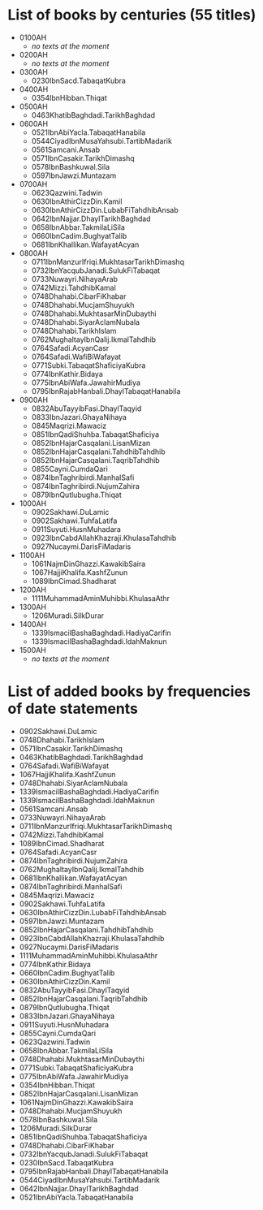 # List of books by centuries (55 titles)

* 0100AH
    * _no texts at the moment_
* 0200AH
    * _no texts at the moment_
* 0300AH
    * 0230IbnSacd.TabaqatKubra
* 0400AH
    * 0354IbnHibban.Thiqat
* 0500AH
    * 0463KhatibBaghdadi.TarikhBaghdad
* 0600AH
    * 0521IbnAbiYacla.TabaqatHanabila
    * 0544CiyadIbnMusaYahsubi.TartibMadarik
    * 0561Samcani.Ansab
    * 0571IbnCasakir.TarikhDimashq
    * 0578IbnBashkuwal.Sila
    * 0597IbnJawzi.Muntazam
* 0700AH
    * 0623Qazwini.Tadwin
    * 0630IbnAthirCizzDin.Kamil
    * 0630IbnAthirCizzDin.LubabFiTahdhibAnsab
    * 0642IbnNajjar.DhaylTarikhBaghdad
    * 0658IbnAbbar.TakmilaLiSila
    * 0660IbnCadim.BughyatTalib
    * 0681IbnKhallikan.WafayatAcyan
* 0800AH
    * 0711IbnManzurIfriqi.MukhtasarTarikhDimashq
    * 0732IbnYacqubJanadi.SulukFiTabaqat
    * 0733Nuwayri.NihayaArab
    * 0742Mizzi.TahdhibKamal
    * 0748Dhahabi.CibarFiKhabar
    * 0748Dhahabi.MucjamShuyukh
    * 0748Dhahabi.MukhtasarMinDubaythi
    * 0748Dhahabi.SiyarAclamNubala
    * 0748Dhahabi.TarikhIslam
    * 0762MughaltayIbnQalij.IkmalTahdhib
    * 0764Safadi.AcyanCasr
    * 0764Safadi.WafiBiWafayat
    * 0771Subki.TabaqatShaficiyaKubra
    * 0774IbnKathir.Bidaya
    * 0775IbnAbiWafa.JawahirMudiya
    * 0795IbnRajabHanbali.DhaylTabaqatHanabila
* 0900AH
    * 0832AbuTayyibFasi.DhaylTaqyid
    * 0833IbnJazari.GhayaNihaya
    * 0845Maqrizi.Mawaciz
    * 0851IbnQadiShuhba.TabaqatShaficiya
    * 0852IbnHajarCasqalani.LisanMizan
    * 0852IbnHajarCasqalani.TahdhibTahdhib
    * 0852IbnHajarCasqalani.TaqribTahdhib
    * 0855Cayni.CumdaQari
    * 0874IbnTaghribirdi.ManhalSafi
    * 0874IbnTaghribirdi.NujumZahira
    * 0879IbnQutlubugha.Thiqat
* 1000AH
    * 0902Sakhawi.DuLamic
    * 0902Sakhawi.TuhfaLatifa
    * 0911Suyuti.HusnMuhadara
    * 0923IbnCabdAllahKhazraji.KhulasaTahdhib
    * 0927Nucaymi.DarisFiMadaris
* 1100AH
    * 1061NajmDinGhazzi.KawakibSaira
    * 1067HajjiKhalifa.KashfZunun
    * 1089IbnCimad.Shadharat
* 1200AH
    * 1111MuhammadAminMuhibbi.KhulasaAthr
* 1300AH
    * 1206Muradi.SilkDurar
* 1400AH
    * 1339IsmacilBashaBaghdadi.HadiyaCarifin
    * 1339IsmacilBashaBaghdadi.IdahMaknun
* 1500AH
    * _no texts at the moment_



# List of added books by frequencies of date statements

* 0902Sakhawi.DuLamic
* 0748Dhahabi.TarikhIslam
* 0571IbnCasakir.TarikhDimashq
* 0463KhatibBaghdadi.TarikhBaghdad
* 0764Safadi.WafiBiWafayat
* 1067HajjiKhalifa.KashfZunun
* 0748Dhahabi.SiyarAclamNubala
* 1339IsmacilBashaBaghdadi.HadiyaCarifin
* 1339IsmacilBashaBaghdadi.IdahMaknun
* 0561Samcani.Ansab
* 0733Nuwayri.NihayaArab
* 0711IbnManzurIfriqi.MukhtasarTarikhDimashq
* 0742Mizzi.TahdhibKamal
* 1089IbnCimad.Shadharat
* 0764Safadi.AcyanCasr
* 0874IbnTaghribirdi.NujumZahira
* 0762MughaltayIbnQalij.IkmalTahdhib
* 0681IbnKhallikan.WafayatAcyan
* 0874IbnTaghribirdi.ManhalSafi
* 0845Maqrizi.Mawaciz
* 0902Sakhawi.TuhfaLatifa
* 0630IbnAthirCizzDin.LubabFiTahdhibAnsab
* 0597IbnJawzi.Muntazam
* 0852IbnHajarCasqalani.TahdhibTahdhib
* 0923IbnCabdAllahKhazraji.KhulasaTahdhib
* 0927Nucaymi.DarisFiMadaris
* 1111MuhammadAminMuhibbi.KhulasaAthr
* 0774IbnKathir.Bidaya
* 0660IbnCadim.BughyatTalib
* 0630IbnAthirCizzDin.Kamil
* 0832AbuTayyibFasi.DhaylTaqyid
* 0852IbnHajarCasqalani.TaqribTahdhib
* 0879IbnQutlubugha.Thiqat
* 0833IbnJazari.GhayaNihaya
* 0911Suyuti.HusnMuhadara
* 0855Cayni.CumdaQari
* 0623Qazwini.Tadwin
* 0658IbnAbbar.TakmilaLiSila
* 0748Dhahabi.MukhtasarMinDubaythi
* 0771Subki.TabaqatShaficiyaKubra
* 0775IbnAbiWafa.JawahirMudiya
* 0354IbnHibban.Thiqat
* 0852IbnHajarCasqalani.LisanMizan
* 1061NajmDinGhazzi.KawakibSaira
* 0748Dhahabi.MucjamShuyukh
* 0578IbnBashkuwal.Sila
* 1206Muradi.SilkDurar
* 0851IbnQadiShuhba.TabaqatShaficiya
* 0748Dhahabi.CibarFiKhabar
* 0732IbnYacqubJanadi.SulukFiTabaqat
* 0230IbnSacd.TabaqatKubra
* 0795IbnRajabHanbali.DhaylTabaqatHanabila
* 0544CiyadIbnMusaYahsubi.TartibMadarik
* 0642IbnNajjar.DhaylTarikhBaghdad
* 0521IbnAbiYacla.TabaqatHanabila
